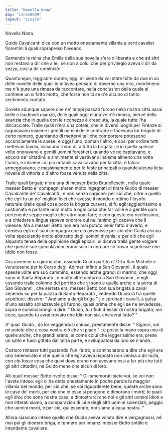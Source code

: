 ```yaml
---
title: "Novella Nona"
day: "itnov0609"
layout: "single"
---
```

<html>
 <head>
 </head>
 <body>
  <div id="nov0609" type="novella" who="elissa">
   <head>
    Novella Nona
   </head>
   <argument>
    <p>
     <milestone id="p06090001"/>
     <name persref="guidocavalcanti" type="person">
      Guido Cavalcanti
     </name>
     dice con un motto onestamente villania a certi cavalier fiorentini li quali soprapreso l'aveano.
    </p>
   </argument>
   <div3 type="commentary" who="author">
    <p>
     <milestone id="p06090002"/>
     Sentendo la
     <name persref="elissa" type="person">
      reina
     </name>
     che
     <name persref="emilia" type="person">
      Emilia
     </name>
     della sua novella s'era diliberata e che ad altri non restava a dir che a lei, se non a colui che per privilegio aveva il dir da sezzo, cos&iacute; a dir cominci&ograve;:
    </p>
   </div3>
   <div3 type="commentary" who="elissa">
    <p>
     <milestone id="p06090003"/>
     Quantunque, leggiadre donne, oggi mi sieno da voi state tolte da due in s&uacute; delle novelle delle quali io m'avea pensato di doverne una dire, nondimeno me n'&egrave; pure una rimasa da raccontare, nella conclusion della quale si contiene un s&iacute; fatto motto, che forse non ci se n'&egrave; alcuno di tanto sentimento contato.
    </p>
   </div3>
   <p>
    <milestone id="p06090004"/>
    Dovete adunque sapere che ne' tempi passati furono nella nostra citt&agrave; assai belle e laudevoli usanze, delle quali oggi niuna ve n'&egrave; rimasa, merc&eacute; della avarizia che in quella con le ricchezze &egrave; cresciuta, la quale tutte l'ha discacciate.
    <milestone id="p06090005"/>
    Tralle quali n'era una cotale, che in diversi luoghi per
    <name placeref="firenze" type="place">
     Firenze
    </name>
    si ragunavano insieme i gentili uomini delle contrade e facevano lor
    <name persref="brigata-0609">
     brigate
    </name>
    di certo numero, guardando di mettervi tali che comportare potessono acconciamente le spese, e oggi l'uno, doman l'altro, e cos&iacute; per ordine tutti mettevan tavola, ciascuno il suo d&iacute;, a tutta la
    <name persref="brigata-0609">
     brigata
    </name>
    ; e in quella spesse volte onoravano e gentili uomini forestieri, quando ve ne capitavano, e ancora de' cittadini:
    <milestone id="p06090006"/>
    e similmente si vestivano insieme almeno una volta l'anno, e insieme i d&iacute; pi&uacute; notabili cavalcavano per la citt&agrave;, e talora armeggiavano, e massimamente per le feste principali o quando alcuna lieta novella di vittoria o d'altro fosse venuta nella citt&agrave;.
   </p>
   <p>
    <milestone id="p06090007"/>
    Tralle quali
    <name persref="brigata-0609">
     brigate
    </name>
    n'era una di messer
    <name persref="bettobrunelleschi" type="person">
     Betto Brunelleschi
    </name>
    , nella quale messer
    <name persref="bettobrunelleschi" type="person">
     Betto
    </name>
    e' compagni s'eran molto ingegnati di tirare
    <name persref="guidocavalcanti" type="person">
     Guido
    </name>
    di messer
    <name persref="cavalcantecavalcanti" type="person">
     Cavalcante de' Cavalcanti
    </name>
    , e non senza cagione:
    <milestone id="p06090008"/>
    per ci&ograve; che, oltre a quello che egli fu un de' migliori loici che avesse il mondo e ottimo filosofo naturale (delle quali cose poco la
    <name persref="brigata-0609">
     brigata
    </name>
    curava), si fu egli leggiadrissimo e costumato e parlante uom molto e ogni cosa che far volle e a gentile uom pertenente seppe meglio che altro uom fare; e con questo era ricchissimo, e a chiedere a lingua sapeva onorare cui nell'animo gli capeva che il valesse.
    <milestone id="p06090009"/>
    Ma a messer
    <name persref="bettobrunelleschi" type="person">
     Betto
    </name>
    non era mai potuto venir fatto d'averlo, e credeva egli co' suoi compagni che ci&ograve; avvenisse per ci&ograve; che
    <name persref="guidocavalcanti" type="person">
     Guido
    </name>
    alcuna volta speculando molto abstratto dagli uomini divenia; e per ci&ograve; che egli alquanto tenea della oppinione degli epicuri, si diceva tralla gente volgare che queste sue speculazioni erano solo in cercare se trovar si potesse che Iddio non fosse.
   </p>
   <p>
    <milestone id="p06090010"/>
    Ora avvenne un giorno che, essendo
    <name persref="guidocavalcanti" type="person">
     Guido
    </name>
    partito d'
    <name placeref="ortosanmichele" type="place">
     Orto San Michele
    </name>
    e venutosene per lo Corso degli Adimari infino a
    <name placeref="sangiovanni" type="place">
     San Giovanni
    </name>
    , il quale spesse volte era suo cammino, essendo arche grandi di marmo, che oggi sono in
    <name placeref="santareparata" type="place">
     Santa Reparata
    </name>
    , e molte altre dintorno a
    <name placeref="sangiovanni" type="place">
     San Giovanni
    </name>
    , e egli essendo tralle colonne del porfido che vi sono e quelle arche e la porta di
    <name placeref="sangiovanni" type="place">
     San Giovanni
    </name>
    , che serrata era, messer
    <name persref="bettobrunelleschi" type="person">
     Betto
    </name>
    con sua
    <name persref="brigata-0609">
     brigata
    </name>
    a caval venendo su per la piazza di
    <name placeref="santareparata" type="place">
     Santa Reparata
    </name>
    , vedendo
    <name persref="guidocavalcanti" type="person">
     Guido
    </name>
    l&agrave; tra quelle sepolture, dissero:
    <q direct="unspecified" who="bettobrunelleschi brigata-0609">
     Andiamo a dargli briga
    </q>
    ;
    <milestone id="p06090011"/>
    e spronati i cavalli, a guisa d'uno assalto sollazzevole gli furono, quasi prima che egli se ne avvedesse, sopra e cominciarongli a dire:
    <q direct="unspecified" who="bettobrunelleschi brigata-0609">
     Guido, tu rifiuti d'esser di nostra brigata; ma ecco, quando tu avrai trovato che Idio non sia, che avrai fatto?
    </q>
   </p>
   <p>
    <milestone id="p06090012"/>
    A' quali
    <name persref="guidocavalcanti" type="person">
     Guido
    </name>
    , da lor veggendosi chiuso, prestamente disse:
    <q direct="unspecified" who="guidocavalcanti">
     Signori, voi mi potete dire a casa vostra ci&ograve; che vi piace
    </q>
    ; e posta la mano sopra una di quelle arche, che grandi erano, s&iacute; come colui che leggerissimo era, prese un salto e fussi gittato dall'altra parte, e sviluppatosi da loro se n'and&ograve;.
   </p>
   <p>
    <milestone id="p06090013"/>
    Costoro rimaser tutti guatando l'un l'altro, e cominciarono a dire che egli era uno smemorato e che quello che egli aveva risposto non veniva a dir nulla, con ci&ograve; fosse cosa che quivi dove erano non avevano essi a far pi&uacute; che tutti gli altri cittadini, n&eacute;
    <name persref="guidocavalcanti" type="person">
     Guido
    </name>
    meno che alcun di loro.
   </p>
   <p>
    <milestone id="p06090014"/>
    Alli quali messer
    <name persref="bettobrunelleschi" type="person">
     Betto
    </name>
    rivolto disse:
    <q direct="unspecified" who="bettobrunelleschi">
     Gli smemorati siete voi, se voi non l'avete inteso: egli ci ha detta onestamente in poche parole la maggior villania del mondo, per ci&ograve; che, se voi riguarderete bene, queste arche sono le case de' morti, per ci&ograve; che in esse si pongono e dimorano i morti; le quali egli dice che sono nostra casa, a dimostrarci che noi e gli altri uomini idioti e non litterati siamo, a comparazion di lui e degli altri uomini scienziati, peggio che uomini morti, e per ci&ograve;, qui essendo, noi siamo a casa nostra.
    </q>
   </p>
   <p>
    <milestone id="p06090015"/>
    Allora ciascuno intese quello che
    <name persref="guidocavalcanti" type="person">
     Guido
    </name>
    aveva voluto dire e vergognossi, n&eacute; mai pi&uacute; gli diedero briga, e tennero per innanzi messer
    <name persref="bettobrunelleschi" type="person">
     Betto
    </name>
    sottile e intendente cavaliere.
   </p>
  </div>
 </body>
</html>